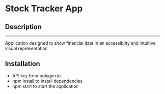 # Stock Tracker App

## Description

---

<p>Application designed to show financial data in an accessibilty and intuitive visual representation<p>

## Installation

- API key from polygon.io
- npm install to install dependencies
- npm start to start the application
